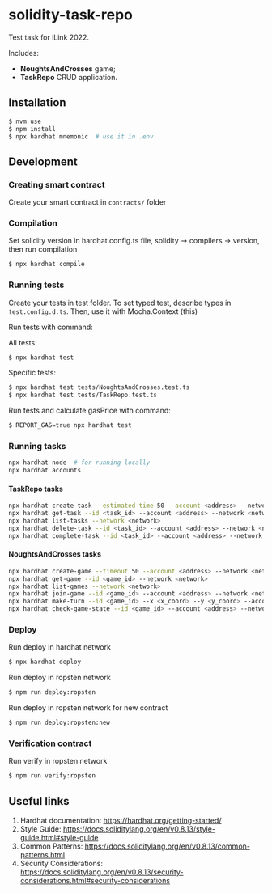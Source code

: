 # solidity-task-repo

Test task for iLink 2022.

Includes:

- **NoughtsAndCrosses** game;
- **TaskRepo** CRUD application.

## Installation

```bash
$ nvm use
$ npm install
$ npx hardhat mnemonic  # use it in .env
```

## Development

### Creating smart contract

Create your smart contract in `contracts/` folder

### Compilation

Set solidity version in hardhat.config.ts file, solidity -> compilers -> version, then run compilation

```bash
$ npx hardhat compile
```

### Running tests

Create your tests in test folder. To set typed test, describe types in `test.config.d.ts`. Then, use it with Mocha.Context (this)

Run tests with command:

All tests:

```bash
$ npx hardhat test
```

Specific tests:

```bash
$ npx hardhat test tests/NoughtsAndCrosses.test.ts
$ npx hardhat test tests/TaskRepo.test.ts
```

Run tests and calculate gasPrice with command:

```bash
$ REPORT_GAS=true npx hardhat test
```

### Running tasks

```bash
npx hardhat node  # for running locally
npx hardhat accounts
```

#### TaskRepo tasks

```bash
npx hardhat create-task --estimated-time 50 --account <address> --network <network>
npx hardhat get-task --id <task_id> --account <address> --network <network>
npx hardhat list-tasks --network <network>
npx hardhat delete-task --id <task_id> --account <address> --network <network>
npx hardhat complete-task --id <task_id> --account <address> --network <network>
```

#### NoughtsAndCrosses tasks

```bash
npx hardhat create-game --timeout 50 --account <address> --network <network>
npx hardhat get-game --id <game_id> --network <network>
npx hardhat list-games --network <network>
npx hardhat join-game --id <game_id> --account <address> --network <network>
npx hardhat make-turn --id <game_id> --x <x_coord> --y <y_coord> --account <address> --network <network>
npx hardhat check-game-state --id <game_id> --account <address> --network <network>
```

### Deploy

Run deploy in hardhat network

```bash
$ npx hardhat deploy
```

Run deploy in ropsten network

```bash
$ npm run deploy:ropsten
```

Run deploy in ropsten network for new contract

```bash
$ npm run deploy:ropsten:new
```

### Verification contract

Run verify in ropsten network

```bash
$ npm run verify:ropsten
```

## Useful links

1. Hardhat documentation:
   https://hardhat.org/getting-started/
2. Style Guide:
   https://docs.soliditylang.org/en/v0.8.13/style-guide.html#style-guide
3. Common Patterns:
   https://docs.soliditylang.org/en/v0.8.13/common-patterns.html
4. Security Considerations:
   https://docs.soliditylang.org/en/v0.8.13/security-considerations.html#security-considerations
